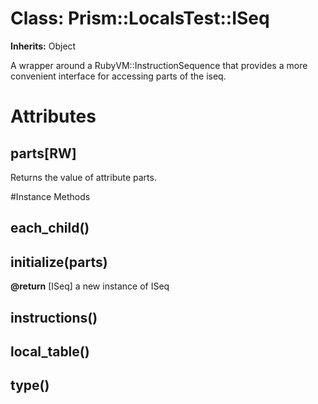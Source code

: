 # Class: Prism::LocalsTest::ISeq
**Inherits:** Object
    

A wrapper around a RubyVM::InstructionSequence that provides a more convenient
interface for accessing parts of the iseq.


# Attributes
## parts[RW] [](#attribute-i-parts)
Returns the value of attribute parts.


#Instance Methods
## each_child() [](#method-i-each_child)

## initialize(parts) [](#method-i-initialize)

**@return** [ISeq] a new instance of ISeq

## instructions() [](#method-i-instructions)

## local_table() [](#method-i-local_table)

## type() [](#method-i-type)

